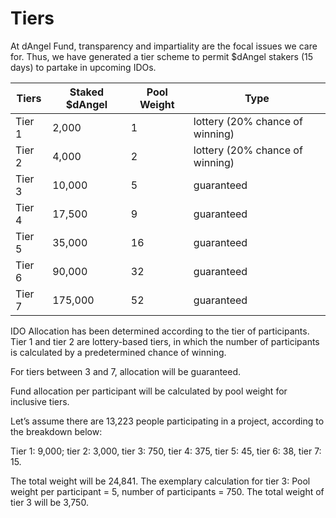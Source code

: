# Tiers

At dAngel Fund, transparency and impartiality are the focal issues we care for. Thus, we have generated a tier scheme to permit $dAngel stakers (15 days) to partake in upcoming IDOs.

| **Tiers** |  **Staked $dAngel**  | **Pool Weight** | **Type**                        |
| --------- | -------------------- | --------------- | ------------------------------- |
| Tier 1    | 2,000                | 1               | lottery (20% chance of winning) |
| Tier 2    | 4,000                | 2               | lottery (20% chance of winning) |
| Tier 3    | 10,000               | 5               | guaranteed                      |
| Tier 4    | 17,500               | 9               | guaranteed                      |
| Tier 5    | 35,000               | 16              | guaranteed                      |
| Tier 6    | 90,000               | 32              | guaranteed                      |
| Tier 7    | 175,000              | 52              | guaranteed                      |

IDO Allocation has been determined according to the tier of participants. Tier 1 and tier 2 are lottery-based tiers, in which the number of participants is calculated by a predetermined chance of winning.

For tiers between 3 and 7, allocation will be guaranteed.

Fund allocation per participant will be calculated by pool weight for inclusive tiers.

Let’s assume there are 13,223 people participating in a project, according to the breakdown below:

Tier 1: 9,000; tier 2: 3,000, tier 3: 750, tier 4: 375, tier 5: 45, tier 6: 38, tier 7: 15.

The total weight will be 24,841. The exemplary calculation for tier 3: Pool weight per participant = 5, number of participants = 750. The total weight of tier 3 will be 3,750.
